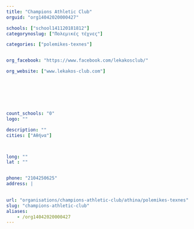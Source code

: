 ```yaml
---
title: "Champions Athletic Club"
orguid: "org14042020000427"

schools: ["school141120181812"]
categorynoslug: ["Πολεμικές τέχνες"]

categories: ["polemikes-texnes"]


org_facebook: "https://www.facebook.com/lekakosclub/"

org_website: ["www.lekakos-club.com"]







count_schools: "0"
logo: ""

description: ""
cities: ["Αθήνα"]



long: ""
lat : ""


phone: "2104250625"
address: |
    

url: "organisations/champions-athletic-club/athina/polemikes-texnes"
slug: "champions-athletic-club"
aliases:
    - /org14042020000427
---
```



